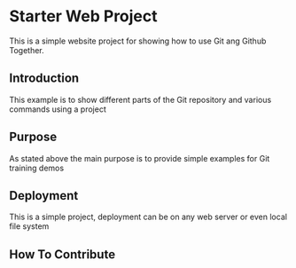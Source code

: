 # Starter Web Project

This is a simple website project for showing how to use Git ang Github Together.

## Introduction

This example is to show different parts of the Git repository and various commands using a project

## Purpose

As stated above the main purpose is to provide simple examples for Git training demos

## Deployment

This is a simple project, deployment can be on any web server or even local file system

## How To Contribute